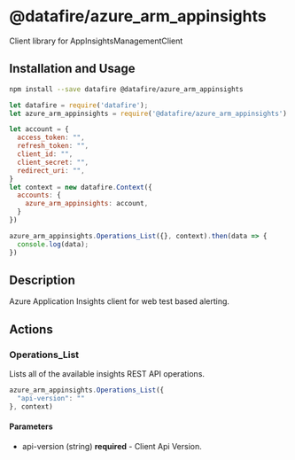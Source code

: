 # @datafire/azure_arm_appinsights

Client library for AppInsightsManagementClient

## Installation and Usage
```bash
npm install --save datafire @datafire/azure_arm_appinsights
```

```js
let datafire = require('datafire');
let azure_arm_appinsights = require('@datafire/azure_arm_appinsights').actions;

let account = {
  access_token: "",
  refresh_token: "",
  client_id: "",
  client_secret: "",
  redirect_uri: "",
}
let context = new datafire.Context({
  accounts: {
    azure_arm_appinsights: account,
  }
})

azure_arm_appinsights.Operations_List({}, context).then(data => {
  console.log(data);
})
```

## Description
Azure Application Insights client for web test based alerting.

## Actions
### Operations_List
Lists all of the available insights REST API operations.


```js
azure_arm_appinsights.Operations_List({
  "api-version": ""
}, context)
```

#### Parameters
* api-version (string) **required** - Client Api Version.

